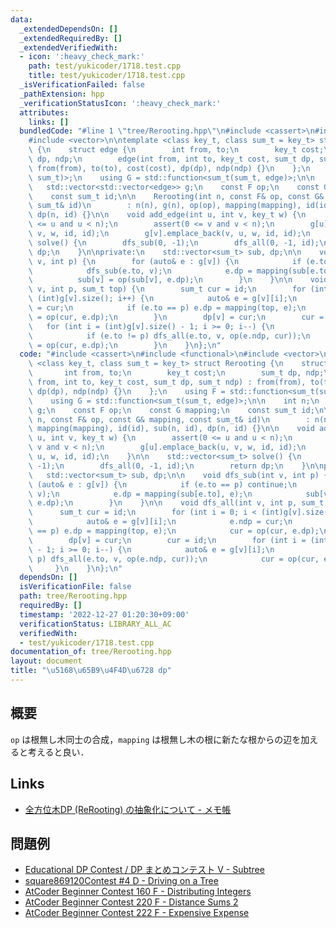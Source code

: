 ```yaml
---
data:
  _extendedDependsOn: []
  _extendedRequiredBy: []
  _extendedVerifiedWith:
  - icon: ':heavy_check_mark:'
    path: test/yukicoder/1718.test.cpp
    title: test/yukicoder/1718.test.cpp
  _isVerificationFailed: false
  _pathExtension: hpp
  _verificationStatusIcon: ':heavy_check_mark:'
  attributes:
    links: []
  bundledCode: "#line 1 \"tree/Rerooting.hpp\"\n#include <cassert>\n#include <functional>\n\
    #include <vector>\n\ntemplate <class key_t, class sum_t = key_t> struct Rerooting\
    \ {\n    struct edge {\n        int from, to;\n        key_t cost;\n        sum_t\
    \ dp, ndp;\n        edge(int from, int to, key_t cost, sum_t dp, sum_t ndp) :\
    \ from(from), to(to), cost(cost), dp(dp), ndp(ndp) {}\n    };\n    using F = std::function<sum_t(sum_t,\
    \ sum_t)>;\n    using G = std::function<sum_t(sum_t, edge)>;\n\n    int n;\n \
    \   std::vector<std::vector<edge>> g;\n    const F op;\n    const G mapping;\n\
    \    const sum_t id;\n\n    Rerooting(int n, const F& op, const G& mapping, const\
    \ sum_t& id)\n        : n(n), g(n), op(op), mapping(mapping), id(id), sub(n, id),\
    \ dp(n, id) {}\n\n    void add_edge(int u, int v, key_t w) {\n        assert(0\
    \ <= u and u < n);\n        assert(0 <= v and v < n);\n        g[u].emplace_back(u,\
    \ v, w, id, id);\n        g[v].emplace_back(v, u, w, id, id);\n    }\n\n    std::vector<sum_t>\
    \ solve() {\n        dfs_sub(0, -1);\n        dfs_all(0, -1, id);\n        return\
    \ dp;\n    }\n\nprivate:\n    std::vector<sum_t> sub, dp;\n\n    void dfs_sub(int\
    \ v, int p) {\n        for (auto& e : g[v]) {\n            if (e.to == p) continue;\n\
    \            dfs_sub(e.to, v);\n            e.dp = mapping(sub[e.to], e);\n  \
    \          sub[v] = op(sub[v], e.dp);\n        }\n    }\n\n    void dfs_all(int\
    \ v, int p, sum_t top) {\n        sum_t cur = id;\n        for (int i = 0; i <\
    \ (int)g[v].size(); i++) {\n            auto& e = g[v][i];\n            e.ndp\
    \ = cur;\n            if (e.to == p) e.dp = mapping(top, e);\n            cur\
    \ = op(cur, e.dp);\n        }\n        dp[v] = cur;\n        cur = id;\n     \
    \   for (int i = (int)g[v].size() - 1; i >= 0; i--) {\n            auto& e = g[v][i];\n\
    \            if (e.to != p) dfs_all(e.to, v, op(e.ndp, cur));\n            cur\
    \ = op(cur, e.dp);\n        }\n    }\n};\n"
  code: "#include <cassert>\n#include <functional>\n#include <vector>\n\ntemplate\
    \ <class key_t, class sum_t = key_t> struct Rerooting {\n    struct edge {\n \
    \       int from, to;\n        key_t cost;\n        sum_t dp, ndp;\n        edge(int\
    \ from, int to, key_t cost, sum_t dp, sum_t ndp) : from(from), to(to), cost(cost),\
    \ dp(dp), ndp(ndp) {}\n    };\n    using F = std::function<sum_t(sum_t, sum_t)>;\n\
    \    using G = std::function<sum_t(sum_t, edge)>;\n\n    int n;\n    std::vector<std::vector<edge>>\
    \ g;\n    const F op;\n    const G mapping;\n    const sum_t id;\n\n    Rerooting(int\
    \ n, const F& op, const G& mapping, const sum_t& id)\n        : n(n), g(n), op(op),\
    \ mapping(mapping), id(id), sub(n, id), dp(n, id) {}\n\n    void add_edge(int\
    \ u, int v, key_t w) {\n        assert(0 <= u and u < n);\n        assert(0 <=\
    \ v and v < n);\n        g[u].emplace_back(u, v, w, id, id);\n        g[v].emplace_back(v,\
    \ u, w, id, id);\n    }\n\n    std::vector<sum_t> solve() {\n        dfs_sub(0,\
    \ -1);\n        dfs_all(0, -1, id);\n        return dp;\n    }\n\nprivate:\n \
    \   std::vector<sum_t> sub, dp;\n\n    void dfs_sub(int v, int p) {\n        for\
    \ (auto& e : g[v]) {\n            if (e.to == p) continue;\n            dfs_sub(e.to,\
    \ v);\n            e.dp = mapping(sub[e.to], e);\n            sub[v] = op(sub[v],\
    \ e.dp);\n        }\n    }\n\n    void dfs_all(int v, int p, sum_t top) {\n  \
    \      sum_t cur = id;\n        for (int i = 0; i < (int)g[v].size(); i++) {\n\
    \            auto& e = g[v][i];\n            e.ndp = cur;\n            if (e.to\
    \ == p) e.dp = mapping(top, e);\n            cur = op(cur, e.dp);\n        }\n\
    \        dp[v] = cur;\n        cur = id;\n        for (int i = (int)g[v].size()\
    \ - 1; i >= 0; i--) {\n            auto& e = g[v][i];\n            if (e.to !=\
    \ p) dfs_all(e.to, v, op(e.ndp, cur));\n            cur = op(cur, e.dp);\n   \
    \     }\n    }\n};\n"
  dependsOn: []
  isVerificationFile: false
  path: tree/Rerooting.hpp
  requiredBy: []
  timestamp: '2022-12-27 01:20:30+09:00'
  verificationStatus: LIBRARY_ALL_AC
  verifiedWith:
  - test/yukicoder/1718.test.cpp
documentation_of: tree/Rerooting.hpp
layout: document
title: "\u5168\u65B9\u4F4D\u6728 dp"
---
```


## 概要
`op` は根無し木同士の合成，`mapping` は根無し木の根に新たな根からの辺を加えると考えると良い．

## Links
- [全方位木DP (ReRooting) の抽象化について - メモ帳](https://null-mn.hatenablog.com/entry/2020/04/14/124151)

## 問題例
- [Educational DP Contest / DP まとめコンテスト V - Subtree](https://atcoder.jp/contests/dp/tasks/dp_v)
- [square869120Contest #4 D - Driving on a Tree](https://atcoder.jp/contests/s8pc-4/tasks/s8pc_4_d)
- [AtCoder Beginner Contest 160 F - Distributing Integers](https://atcoder.jp/contests/abc160/tasks/abc160_f)
- [AtCoder Beginner Contest 220 F - Distance Sums 2](https://atcoder.jp/contests/abc220/tasks/abc220_f)
- [AtCoder Beginner Contest 222 F - Expensive Expense](https://atcoder.jp/contests/abc222/tasks/abc222_f)
<!-- - [](https://yukicoder.me/problems/no/1718) -->
<!-- - [](https://judge.u-aizu.ac.jp/onlinejudge/description.jsp?id=GRL_5_A) -->
<!-- - [](https://judge.u-aizu.ac.jp/onlinejudge/description.jsp?id=GRL_5_B) -->
<!-- - [](https://judge.u-aizu.ac.jp/onlinejudge/description.jsp?id=1595) -->
<!-- - [](https://blog.hamayanhamayan.com/entry/2017/02/09/155738) -->